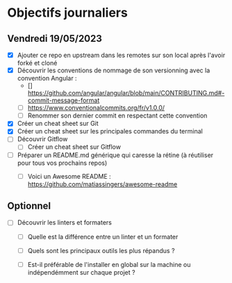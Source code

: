 # Objectifs journaliers

## Vendredi 19/05/2023


* [X] Ajouter ce repo en upstream dans les remotes sur son local après l'avoir forké et cloné
* [X] Découvrir les conventions de nommage de son versionning avec la convention Angular :  
  * [] https://github.com/angular/angular/blob/main/CONTRIBUTING.md#-commit-message-format
  * [ ] https://www.conventionalcommits.org/fr/v1.0.0/
  * [ ] Renommer son dernier commit en respectant cette convention
* [X] Créer un cheat sheet sur Git
* [X] Créer un cheat sheet sur les principales commandes du terminal
* [ ] Découvrir Gitflow
  * [ ] Créer un cheat sheet sur Gitflow
* [ ] Préparer un README.md générique qui caresse la rétine (à réutiliser pour tous vos prochains repos) 
  * [ ] Voici un Awesome README : https://github.com/matiassingers/awesome-readme
   



## Optionnel

* [ ] Découvrir les linters et formaters
  * [ ] Quelle est la différence entre un linter et un formater
  * [ ] Quels sont les principaux outils les plus répandus ? 
  * [ ] Est-il préférable de l'installer en global sur la machine ou indépendémment sur chaque projet ?

